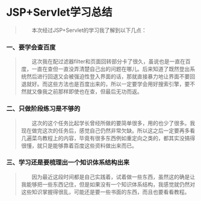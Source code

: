 # JSP+Servlet学习总结
> &emsp;&emsp;本次经过JSP+Servlet的学习我了解到以下几点：
### 一、要学会查百度
> &emsp;&emsp;这次我在配过滤器filter和页面回转部分卡了很久，虽说也是一直在百度，一直在查但一直没弄清楚自己出的问题在哪儿。后来知道了既然登出系统然后进行回退又会被强迫性登入界面的话，那就直接暴力地让界面不要回退就好。而这些方法也是百度出来的，所以一定要学会用好搜索引擎，要不然就又像我之前那样即使也在查，但最后无功而返。
### 二、只做阶段练习是不够的
> &emsp;&emsp;这次的这个任务比起学长曾经所做的要简单很多，用的也少了很多。我现在做完这次的任务后，感觉自己仍然非常欠缺。所以这之后一定要再多看几遍菜鸟教程上的内容，毕竟有很多东西例如重定向之类的，都其实没搞得很懂，就只是能够靠着百度这些资料做出来而已。
### 三、学习还是要梳理出一个知识体系结构出来
> &emsp;&emsp;因为最近这段时间都是自己实践着，试着做一些东西，虽然这的确是让我能够把一些东西记住，但是如果没有一个知识体系结构，我感觉就仍然对这些知识掌握得很乱，可能还是要一些书面的东西，而且也要看看教程。